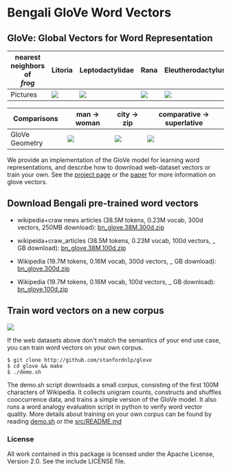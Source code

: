 # Bengali GloVe Word Vectors

## GloVe: Global Vectors for Word Representation


| nearest neighbors of <br/> <em>frog</em> | Litoria             |  Leptodactylidae | Rana | Eleutherodactylus |
| --- | ------------------------------- | ------------------- | ---------------- | ------------------- |
| Pictures | <img src="http://nlp.stanford.edu/projects/glove/images/litoria.jpg"></img> | <img src="http://nlp.stanford.edu/projects/glove/images/leptodactylidae.jpg"></img> | <img src="http://nlp.stanford.edu/projects/glove/images/rana.jpg"></img> | <img src="http://nlp.stanford.edu/projects/glove/images/eleutherodactylus.jpg"></img> |

| Comparisons | man -> woman             |  city -> zip | comparative -> superlative |
| --- | ------------------------|-------------------------|-------------------------|
| GloVe Geometry | <img src="http://nlp.stanford.edu/projects/glove/images/man_woman_small.jpg"></img>  | <img src="http://nlp.stanford.edu/projects/glove/images/city_zip_small.jpg"></img> | <img src="http://nlp.stanford.edu/projects/glove/images/comparative_superlative_small.jpg"></img> |

We provide an implementation of the GloVe model for learning word representations, and describe how to download web-dataset vectors or train your own. See the [project page](http://nlp.stanford.edu/projects/glove/) or the [paper](http://nlp.stanford.edu/pubs/glove.pdf) for more information on glove vectors.

## Download Bengali pre-trained word vectors

* wikipedia+craw news articles (38.5M tokens, 0.23M vocab, 300d vectors, 250MB download): [bn_glove.38M.300d.zip](https://drive.google.com/open?id=11D7Meo1jZhIDDXwvo9Md27T133VyGF3f)

* wikipeida+craw_articles (38.5M tokens, 0.23M vocab, 100d vectors, _ GB download): [bn_glove.38M.100d.zip]()

* Wikipedia (19.7M tokens, 0.16M vocab, 300d vectors, _ GB download): [bn_glove.300d.zip]()

* Wikipedia (19.7M tokens, 0.16M vocab, 100d vectors, _ GB download): [bn_glove.100d.zip]()


## Train word vectors on a new corpus

<img src="https://travis-ci.org/stanfordnlp/GloVe.svg?branch=master"></img>

If the web datasets above don't match the semantics of your end use case, you can train word vectors on your own corpus.

    $ git clone http://github.com/stanfordnlp/glove
    $ cd glove && make
    $ ./demo.sh

The demo.sh script downloads a small corpus, consisting of the first 100M characters of Wikipedia. It collects unigram counts, constructs and shuffles cooccurrence data, and trains a simple version of the GloVe model. It also runs a word analogy evaluation script in python to verify word vector quality. More details about training on your own corpus can be found by reading [demo.sh](https://github.com/stanfordnlp/GloVe/blob/master/demo.sh) or the [src/README.md](https://github.com/stanfordnlp/GloVe/tree/master/src)

### License
All work contained in this package is licensed under the Apache License, Version 2.0. See the include LICENSE file.
